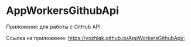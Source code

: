 # AppWorkersGithubApi
Приложение для работы с GitHub API.

Ссылка на приложение: https://vozhlak.github.io/AppWorkersGithubApi/;